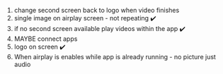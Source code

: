 1. change second screen back to logo when video finishes
2. single image on airplay screen - not repeating ✔️
3. if no second screen available play videos within the app ✔️
4. MAYBE connect apps
5. logo on screen ✔️
6. When airplay is enables while app is already running - no picture just audio
